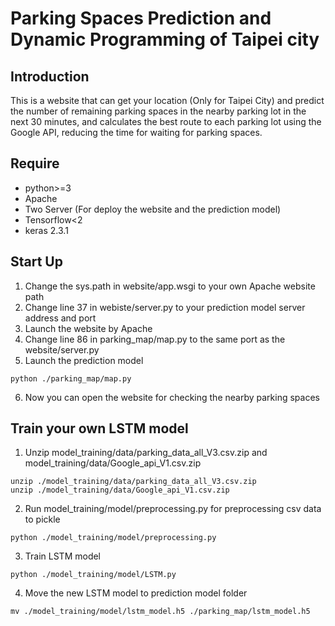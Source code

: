 # Parking Spaces Prediction and Dynamic Programming of Taipei city

## Introduction

This is a website that can get your location (Only for Taipei City) and predict the number of remaining parking spaces in the nearby parking lot in the next 30 minutes, and calculates the best route to each parking lot using the Google API, reducing the time for waiting for parking spaces. 

## Require

- python>=3
- Apache
- Two Server (For deploy the website and the prediction model)
- Tensorflow<2
- keras 2.3.1

## Start Up

1. Change the sys.path in website/app.wsgi to your own Apache website path<br>
2. Change line 37 in webiste/server.py to your prediction model server address and port<br>
3. Launch the website by Apache<br>
4. Change line 86 in parking_map/map.py to the same port as the website/server.py<br>
5. Launch the prediction model<br>
```
python ./parking_map/map.py
```
6. Now you can open the website for checking the nearby parking spaces<br>

## Train your own LSTM model 

1. Unzip model_training/data/parking_data_all_V3.csv.zip and model_training/data/Google_api_V1.csv.zip
```
unzip ./model_training/data/parking_data_all_V3.csv.zip
unzip ./model_training/data/Google_api_V1.csv.zip
```
2. Run model_training/model/preprocessing.py for preprocessing csv data to pickle
```
python ./model_training/model/preprocessing.py
```
3. Train LSTM model
```
python ./model_training/model/LSTM.py
```
4. Move the new LSTM model to prediction model folder
```
mv ./model_training/model/lstm_model.h5 ./parking_map/lstm_model.h5
```

